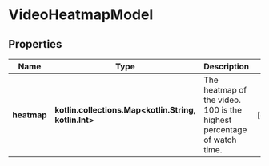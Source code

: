 
# VideoHeatmapModel

## Properties
| Name | Type | Description | Notes |
| ------------ | ------------- | ------------- | ------------- |
| **heatmap** | **kotlin.collections.Map&lt;kotlin.String, kotlin.Int&gt;** | The heatmap of the video. 100 is the highest percentage of watch time. |  [optional] |



